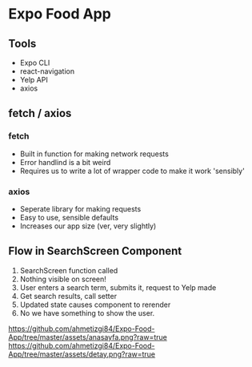 # Expo Food App

## Tools

- Expo CLI
- react-navigation
- Yelp API
- axios

## fetch / axios

### fetch

- Built in function for making network requests
- Error handlind is a bit weird
- Requires us to write a lot of wrapper code to make it work 'sensibly'

### axios

- Seperate library for making requests
- Easy to use, sensible defaults
- Increases our app size (ver, very slightly)

## Flow in SearchScreen Component

1. SearchScreen function called
2. Nothing visible on screen!
3. User enters a search term, submits it, request to Yelp made
4. Get search results, call setter
5. Updated state causes component to rerender
6. No we have something to show the user.

https://github.com/ahmetizgi84/Expo-Food-App/tree/master/assets/anasayfa.png?raw=true
https://github.com/ahmetizgi84/Expo-Food-App/tree/master/assets/detay.png?raw=true
